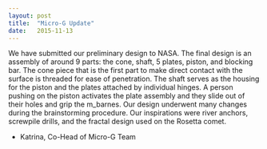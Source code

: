 ```yaml
---
layout: post
title:  "Micro-G Update"
date:   2015-11-13
---
```

We have submitted our preliminary design to NASA. The final design is an
assembly of around 9 parts: the cone, shaft, 5 plates, piston, and blocking bar.
The cone piece that is the first part to make direct contact with the surface is
threaded for ease of penetration. The shaft serves as the housing for the piston
and the plates attached by individual hinges. A person pushing on the piston
activates the plate assembly and they slide out of their holes and grip the
m_barnes. Our design underwent many changes during the brainstorming procedure.
Our inspirations were river anchors, screwpile drills, and the fractal design
used on the Rosetta comet.

- Katrina, Co-Head of Micro-G Team
